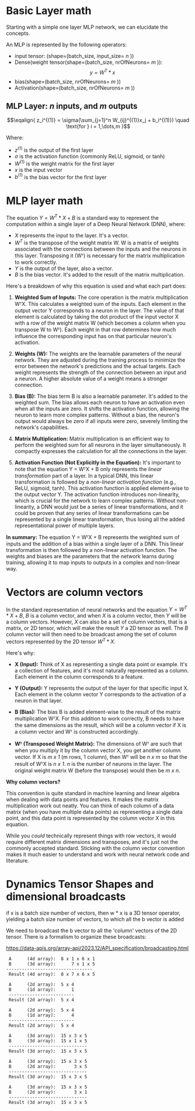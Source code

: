 # Basic Layer math

Starting with a simple one layer MLP network, we can elucidate the concepts.

An MLP is represented by the following operators:

- input tensor: (shape=(batch_size, input_size= $n$ ))
- Dense(weight tensor(shape=(batch_size, nrOfNeurons= $m$ )):  $$y = W^T * x$$
- bias(shape=(batch_size, nrOfNeurons= $m$ ))
- Activation(shape=(batch_size, nrOfNeurons= $m$ ))

## MLP Layer: $n$ inputs, and $m$ outputs

$$\eqalign{
z_i^{(1)} = \sigma(\sum_{j=1}^n W_{ij}^{(1)}x_j + b_i^{(1)}) \quad \text{for } i = 1,\dots,m 
}$$

Where:

- $z^{(1)}$ is the output of the first layer
- $\sigma$ is the activation function (commonly ReLU, sigmoid, or tanh)
- $W^{(1)}$ is the weight matrix for the first layer
- $x$ is the input vector
- $b^{(1)}$ is the bias vector for the first layer


# MLP layer math

The equation $Y = W^T * X + B$ is a standard way to represent the computation within a single layer of a Deep Neural Network (DNN), where:

*   $X$ represents the input to the layer.  It's a vector.
*   $W^T$ is the transpose of the weight matrix W.  W is a matrix of weights associated with the connections between the inputs and the neurons in this layer. Transposing it (Wᵀ) is necessary for the matrix multiplication to work correctly.
*   $Y$ is the output of the layer, also a vector.
*   $B$ is the bias vector.  It's added to the result of the matrix multiplication.

Here's a breakdown of why this equation is used and what each part does:

1.  **Weighted Sum of Inputs:** The core operation is the matrix multiplication WᵀX.  This calculates a weighted sum of the inputs. Each element in the output vector Y corresponds to a neuron in the layer.  The value of that element is calculated by taking the dot product of the input vector X with a *row* of the weight matrix W (which becomes a column when you transpose W to Wᵀ).  Each weight in that row determines how much influence the corresponding input has on that particular neuron's activation.

2.  **Weights (W):** The weights are the learnable parameters of the neural network.  They are adjusted during the training process to minimize the error between the network's predictions and the actual targets.  Each weight represents the strength of the connection between an input and a neuron.  A higher absolute value of a weight means a stronger connection.

3.  **Bias (B):** The bias term B is also a learnable parameter. It's added to the weighted sum.  The bias allows each neuron to have an activation even when all the inputs are zero.  It shifts the activation function, allowing the neuron to learn more complex patterns.  Without a bias, the neuron's output would always be zero if all inputs were zero, severely limiting the network's capabilities.

4.  **Matrix Multiplication:** Matrix multiplication is an efficient way to perform the weighted sum for all neurons in the layer simultaneously.  It compactly expresses the calculation for all the connections in the layer.

5.  **Activation Function (Not Explicitly in the Equation):**  It's important to note that the equation Y = WᵀX + B only represents the *linear transformation* part of a layer.  In a typical DNN, this linear transformation is followed by a *non-linear activation function* (e.g., ReLU, sigmoid, tanh). This activation function is applied element-wise to the output vector Y.  The activation function introduces non-linearity, which is crucial for the network to learn complex patterns.  Without non-linearity, a DNN would just be a series of linear transformations, and it could be proven that any series of linear transformations can be represented by a single linear transformation, thus losing all the added representational power of multiple layers.

**In summary:** The equation Y = WᵀX + B represents the weighted sum of inputs and the addition of a bias within a single layer of a DNN. This linear transformation is then followed by a non-linear activation function.  The weights and biases are the parameters that the network learns during training, allowing it to map inputs to outputs in a complex and non-linear way.

# Vectors are column vectors

In the standard representation of neural networks and the equation $Y = W^T * X + B$,  $B$ is a column vector, and when $X$ is a column vector, then $Y$ will be a column vectors. 
However, $X$ can also be a set of column vectors, that is a matrix, or 2D tensor, which will make the result $Y$ a 2D tensor as well. The $B$ column vector will then need to be
broadcast among the set of column vectors represented by the 2D tensor $W^T * X$. 

Here's why:

*   **X (Input):**  Think of X as representing a single data point or example.  It's a collection of features, and it's most naturally represented as a column.  Each element in the column corresponds to a feature.

*   **Y (Output):** Y represents the output of the layer for that specific input X.  Each element in the column vector Y corresponds to the activation of a neuron in that layer.

*   **B (Bias):** The bias B is added element-wise to the result of the matrix multiplication WᵀX.  For this addition to work correctly, B needs to have the same dimensions as the result, which will be a column vector if X is a column vector and Wᵀ is constructed accordingly.

*   **Wᵀ (Transposed Weight Matrix):** The dimensions of Wᵀ are such that when you multiply it by the column vector X, you get another column vector.  If X is *m x 1* (m rows, 1 column), then Wᵀ will be *n x m* so that the result of WᵀX is *n x 1*.  *n* is the number of neurons in the layer.  The original weight matrix W (before the transpose) would then be *m x n*.

**Why column vectors?**

This convention is quite standard in machine learning and linear algebra when dealing with data points and features.  It makes the matrix multiplication work out neatly.  You can think of each column of a data matrix (when you have multiple data points) as representing a single data point, and this data point is represented by the column vector X in this equation.

While you *could* technically represent things with row vectors, it would require different matrix dimensions and transposes, and it's just not the commonly accepted standard.  Sticking with the column vector convention makes it much easier to understand and work with neural network code and literature.



# Dynamics Tensor Shapes and dimensional broadcasts

if x is a batch size number of vectors, then w * x is a 3D tensor operator, 
yielding a batch size number of vectors, to which all the b vector is added

We need to broadcast the b vector to all the 'column' vectors of the 2D tensor.
There is a formalism to organize these broadcasts:

https://data-apis.org/array-api/2023.12/API_specification/broadcasting.html

```
 A      (4d array):  8 x 1 x 6 x 1
 B      (3d array):      7 x 1 x 5
---------------------------------
 Result (4d array):  8 x 7 x 6 x 5
```

```
 A      (2d array):  5 x 4
 B      (1d array):      1
 -------------------------
 Result (2d array):  5 x 4
```

```
 A      (2d array):  5 x 4
 B      (1d array):      4
 -------------------------
 Result (2d array):  5 x 4
```

```
 A      (3d array):  15 x 3 x 5
 B      (3d array):  15 x 1 x 5
 ------------------------------
 Result (3d array):  15 x 3 x 5
```

```
 A      (3d array):  15 x 3 x 5
 B      (2d array):       3 x 5
 ------------------------------
 Result (3d array):  15 x 3 x 5
```

```
 A      (3d array):  15 x 3 x 5
 B      (2d array):       3 x 1
 ------------------------------
 Result (3d array):  15 x 3 x 5
```
